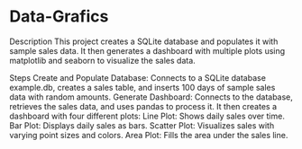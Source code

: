# Data-Grafics
Description
This project creates a SQLite database and populates it with sample sales data. It then generates a dashboard with multiple plots using matplotlib and seaborn to visualize the sales data.

Steps
Create and Populate Database: Connects to a SQLite database example.db, creates a sales table, and inserts 100 days of sample sales data with random amounts.
Generate Dashboard: Connects to the database, retrieves the sales data, and uses pandas to process it. It then creates a dashboard with four different plots:
Line Plot: Shows daily sales over time.
Bar Plot: Displays daily sales as bars.
Scatter Plot: Visualizes sales with varying point sizes and colors.
Area Plot: Fills the area under the sales line.
